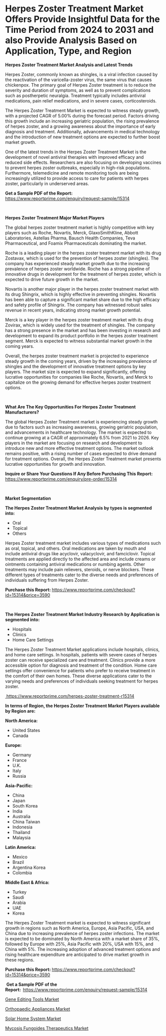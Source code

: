 <p><h1>Herpes Zoster Treatment Market Offers Provide Insightful Data for the Time Period from 2024 to 2031 and also Provide Analysis Based on Application, Type, and Region</h1></p><p><strong>Herpes Zoster Treatment Market Analysis and Latest Trends</strong></p>
<p><p>Herpes Zoster, commonly known as shingles, is a viral infection caused by the reactivation of the varicella-zoster virus, the same virus that causes chickenpox. The primary goal of Herpes Zoster treatment is to reduce the severity and duration of symptoms, as well as to prevent complications such as postherpetic neuralgia. Treatment typically includes antiviral medications, pain relief medications, and in severe cases, corticosteroids.</p><p>The Herpes Zoster Treatment Market is expected to witness steady growth, with a projected CAGR of 5.00% during the forecast period. Factors driving this growth include an increasing geriatric population, the rising prevalence of herpes zoster, and a growing awareness about the importance of early diagnosis and treatment. Additionally, advancements in medical technology and the introduction of new treatment options are expected to further boost market growth.</p><p>One of the latest trends in the Herpes Zoster Treatment Market is the development of novel antiviral therapies with improved efficacy and reduced side effects. Researchers are also focusing on developing vaccines to prevent herpes zoster outbreaks, especially in high-risk populations. Furthermore, telemedicine and remote monitoring tools are being increasingly utilized to provide access to care for patients with herpes zoster, particularly in underserved areas.</p></p>
<p><strong>Get a Sample PDF of the Report:&nbsp;</strong> <a href="https://www.reportprime.com/enquiry/request-sample/15314">https://www.reportprime.com/enquiry/request-sample/15314</a></p>
<p>&nbsp;</p>
<p><strong>Herpes Zoster Treatment Major Market Players</strong></p>
<p><p>The global herpes zoster treatment market is highly competitive with key players such as Roche, Novartis, Merck, GlaxoSmithKline, Abbott Laboratories, Astellas Pharma, Bausch Health Companies, Teva Pharmaceutical, and Foamix Pharmaceuticals dominating the market. </p><p>Roche is a leading player in the herpes zoster treatment market with its drug Zostavax, which is used for the prevention of herpes zoster (shingles). The company has experienced steady market growth due to the increasing prevalence of herpes zoster worldwide. Roche has a strong pipeline of innovative drugs in development for the treatment of herpes zoster, which is expected to drive future growth in the market.</p><p>Novartis is another major player in the herpes zoster treatment market with its drug Shingrix, which is highly effective in preventing shingles. Novartis has been able to capture a significant market share due to the high efficacy and safety profile of Shingrix. The company has witnessed robust sales revenue in recent years, indicating strong market growth potential.</p><p>Merck is a key player in the herpes zoster treatment market with its drug Zovirax, which is widely used for the treatment of shingles. The company has a strong presence in the market and has been investing in research and development to expand its product portfolio in the herpes zoster treatment segment. Merck is expected to witness substantial market growth in the coming years.</p><p>Overall, the herpes zoster treatment market is projected to experience steady growth in the coming years, driven by the increasing prevalence of shingles and the development of innovative treatment options by key players. The market size is expected to expand significantly, offering lucrative opportunities for companies like Roche, Novartis, and Merck to capitalize on the growing demand for effective herpes zoster treatment options.</p></p>
<p>&nbsp;</p>
<p><strong>What Are The Key Opportunities For Herpes Zoster Treatment Manufacturers?</strong></p>
<p><p>The global Herpes Zoster Treatment market is experiencing steady growth due to factors such as increasing awareness, growing geriatric population, and advancements in healthcare technology. The market is expected to continue growing at a CAGR of approximately 6.5% from 2021 to 2026. Key players in the market are focusing on research and development to introduce new and more effective treatment options. The market outlook remains positive, with a rising number of cases expected to drive demand for treatment options. Overall, the Herpes Zoster Treatment market presents lucrative opportunities for growth and innovation.</p></p>
<p><strong>Inquire or Share Your Questions If Any Before Purchasing This Report:</strong> <a href="https://www.reportprime.com/enquiry/pre-order/15314">https://www.reportprime.com/enquiry/pre-order/15314</a></p>
<p>&nbsp;</p>
<p><strong>Market Segmentation</strong></p>
<p><strong>The Herpes Zoster Treatment Market Analysis by types is segmented into:</strong></p>
<p><ul><li>Oral</li><li>Topical</li><li>Others</li></ul></p>
<p><p>Herpes Zoster treatment market includes various types of medications such as oral, topical, and others. Oral medications are taken by mouth and include antiviral drugs like acyclovir, valacyclovir, and famciclovir. Topical treatments are applied directly to the affected area and include creams or ointments containing antiviral medications or numbing agents. Other treatments may include pain relievers, steroids, or nerve blockers. These different types of treatments cater to the diverse needs and preferences of individuals suffering from Herpes Zoster.</p></p>
<p><strong>Purchase this Report:&nbsp;</strong><a href="https://www.reportprime.com/checkout?id=15314&price=3590">https://www.reportprime.com/checkout?id=15314&price=3590</a></p>
<p>&nbsp;</p>
<p><strong>The Herpes Zoster Treatment Market Industry Research by Application is segmented into:</strong></p>
<p><ul><li>Hospitals</li><li>Clinics</li><li>Home Care Settings</li></ul></p>
<p><p>The Herpes Zoster Treatment Market applications include hospitals, clinics, and home care settings. In hospitals, patients with severe cases of herpes zoster can receive specialized care and treatment. Clinics provide a more accessible option for diagnosis and treatment of the condition. Home care settings offer convenience for patients who prefer to receive treatment in the comfort of their own homes. These diverse applications cater to the varying needs and preferences of individuals seeking treatment for herpes zoster.</p></p>
<p><a href="https://www.reportprime.com/herpes-zoster-treatment-r15314">&nbsp;https://www.reportprime.com/herpes-zoster-treatment-r15314</a></p>
<p><strong>In terms of Region, the Herpes Zoster Treatment Market Players available by Region are:</strong></p>
<p>
    <p> <strong> North America: </strong>
        <ul>
            <li>United States</li>
            <li>Canada</li>
        </ul>
        </p> 
    <p> <strong> Europe: </strong>
        <ul>
            <li>Germany</li>
            <li>France</li>
            <li>U.K.</li>
            <li>Italy</li>
            <li>Russia</li>
        </ul>
        </p> 
    <p> <strong> Asia-Pacific: </strong>
        <ul>
            <li>China</li>
            <li>Japan</li>
            <li>South Korea</li>
            <li>India</li>
            <li>Australia</li>
            <li>China Taiwan</li>
            <li>Indonesia</li>
            <li>Thailand</li>
            <li>Malaysia</li>
        </ul>
        </p> 
    <p> <strong> Latin America: </strong>
        <ul>
            <li>Mexico</li>
            <li>Brazil</li>
            <li>Argentina Korea</li>
            <li>Colombia</li>
        </ul>
        </p> 
    <p> <strong> Middle East & Africa: </strong>
        <ul>
            <li>Turkey</li>
            <li>Saudi</li>
            <li>Arabia</li>
            <li>UAE</li>
            <li>Korea</li>
        </ul>
    </p>
    </p>
<p><p>The Herpes Zoster Treatment market is expected to witness significant growth in regions such as North America, Europe, Asia Pacific, USA, and China due to increasing prevalence of herpes zoster infections. The market is expected to be dominated by North America with a market share of 35%, followed by Europe with 25%, Asia Pacific with 20%, USA with 15%, and China with 5%. The increasing adoption of advanced treatment options and rising healthcare expenditure are anticipated to drive market growth in these regions.</p></p>
<p><strong>Purchase this Report: </strong><a href="https://www.reportprime.com/checkout?id=15314&price=3590">https://www.reportprime.com/checkout?id=15314&price=3590</a></p>
<p>&nbsp;<strong>Get a Sample PDF of the Report:&nbsp;&nbsp;</strong><a href="https://www.reportprime.com/enquiry/request-sample/15314">https://www.reportprime.com/enquiry/request-sample/15314</a></p>
<p><strong></strong></p>
<p><p><a href="https://github.com/qndifksd5/Market-Research-Report-List-1/blob/main/gene-editing-tools-market.md">Gene Editing Tools Market</a></p><p><a href="https://github.com/dylanObrien626/Market-Research-Report-List-1/blob/main/orthopaedic-appliances-market.md">Orthopaedic Appliances Market</a></p><p><a href="https://github.com/ksleyeze/Market-Research-Report-List-1/blob/main/solar-home-system-market.md">Solar Home System Market</a></p><p><a href="https://github.com/hlspriggs/Market-Research-Report-List-1/blob/main/mycosis-fungoides-therapeutics-market.md">Mycosis Fungoides Therapeutics Market</a></p></p>